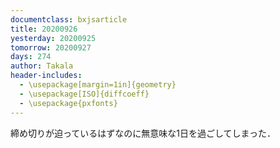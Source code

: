 ```yaml
---
documentclass: bxjsarticle
title: 20200926
yesterday: 20200925
tomorrow: 20200927
days: 274
author: Takala
header-includes:
  - \usepackage[margin=1in]{geometry}
  - \usepackage[ISO]{diffcoeff}
  - \usepackage{pxfonts}
---
```




締め切りが迫っているはずなのに無意味な1日を過ごしてしまった．